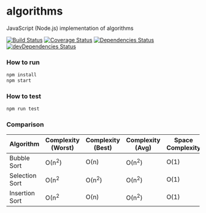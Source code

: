 # algorithms

JavaScript (Node.js) implementation of algorithms

[![Build Status](https://travis-ci.org/ibelem/algorithms.svg?branch=master)](https://travis-ci.org/ibelem/algorithms) [![Coverage Status](https://coveralls.io/repos/github/ibelem/algorithms/badge.svg?branch=master)](https://coveralls.io/github/ibelem/algorithms?branch=master)
[![Dependencies Status](https://david-dm.org/ibelem/algorithms.svg)](https://david-dm.org/ibelem/algorithms.svg) [![devDependencies Status](https://david-dm.org/ibelem/algorithms/dev-status.svg)](https://david-dm.org/ibelem/algorithms#info=devDependencies)

### How to run

```javascript
npm install
npm start
```

### How to test

```javascript
npm run test
```

### Comparison

| Algorithm | Complexity (Worst) | Complexity (Best) | Complexity (Avg) | Space Complexity | Wiki | Wiki |
|---|---|---|---|---|---|---|
| Bubble Sort | О(n<sup>2</sup>) | О(n) | О(n<sup>2</sup>) | О(1) | [EN](https://en.wikipedia.org/wiki/Bubble_sort)|[ZH](https://zh.wikipedia.org/wiki/%E5%86%92%E6%B3%A1%E6%8E%92%E5%BA%8F)|
| Selection Sort | О(n<sup>2</sup> | О(n<sup>2</sup>) | О(n<sup>2</sup>) | О(1) |[EN](https://en.wikipedia.org/wiki/Selection_sort)|[ZH](https://zh.wikipedia.org/wiki/%E9%80%89%E6%8B%A9%E6%8E%92%E5%BA%8F)|
| Insertion Sort | О(n<sup>2</sup> | О(n) | О(n<sup>2</sup>) | О(1) |[EN](https://en.wikipedia.org/wiki/Insertion_sort)|[ZH](https://zh.wikipedia.org/wiki/%E6%8F%92%E5%85%A5%E6%8E%92%E5%BA%8F)|